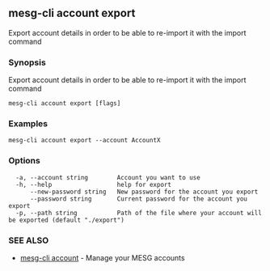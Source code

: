 ## mesg-cli account export

Export account details in order to be able to re-import it with the import command

### Synopsis

Export account details in order to be able to re-import it with the import command

```
mesg-cli account export [flags]
```

### Examples

```
mesg-cli account export --account AccountX
```

### Options

```
  -a, --account string        Account you want to use
  -h, --help                  help for export
      --new-password string   New password for the account you export
      --password string       Current password for the account you export
  -p, --path string           Path of the file where your account will be exported (default "./export")
```

### SEE ALSO

* [mesg-cli account](mesg-cli_account.md)	 - Manage your MESG accounts

